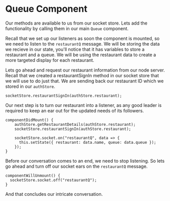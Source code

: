 # Queue Component

Our methods are available to us from our socket store. Lets add the functionality by calling them in our main `Queue` component. 

Recall that we set up our listeners as soon the component is mounted, so we need to listen to the `restaurantQ` message. We will be storing the data we recieve in our state, you'll notice that it has variables to store a restaurant and a queue. We will be using the restaurant data to create a more targeted display for each restaurant. 

Lets go ahead and request our restaurant information from our node server. Recall that we created a restaurantSignIn method in our socket store that we will use to do just that. We are sending back our restaurant ID which we stored in our `authStore`.

```
socketStore.restaurantSignIn(authStore.restaurant);
```

Our next step is to turn our restaurant into a listener, as any good leader is required to keep an ear out for the updated needs of its followers.   

```
componentDidMount() {
    authStore.getRestaurantDetails(authStore.restaurant);
    socketStore.restaurantSignIn(authStore.restaurant);

    socketStore.socket.on("restaurantQ", data => {
      this.setState({ restaurant: data.name, queue: data.queue });
    });
}
```

Before our conversation comes to an end, we need to stop listening. So lets go ahead and turn off our socket ears on the `restaurantQ` message.

```
componentWillUnmount() {
  socketStore.socket.off("restaurantQ");
}
```

And that concludes our intricate conversation. 